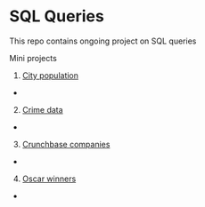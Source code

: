 # SQL Queries
This repo contains ongoing project on SQL queries

Mini projects
1. [City population](https://github.com/Krismars19/SQL_Queries/tree/main/City_population)
-
2. [Crime data](https://github.com/Krismars19/SQL_Queries/tree/main/Crimes_Data)
-
3. [Crunchbase companies](https://github.com/Krismars19/SQL_Queries/tree/main/Crunchbase_companies)
-
4. [Oscar winners](https://github.com/Krismars19/SQL_Queries/tree/main/Oscar_winners)
-


